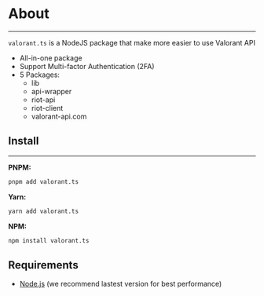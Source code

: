 # About

-----------

`valorant.ts` is a NodeJS package that make more easier to use Valorant API

- All-in-one package
- Support Multi-factor Authentication (2FA)
- 5 Packages:
  - lib
  - api-wrapper
  - riot-api
  - riot-client
  - valorant-api.com

## Install

-----------

**PNPM:**
```bash
pnpm add valorant.ts
```

**Yarn:**
```bash
yarn add valorant.ts
```

**NPM:**
```bash
npm install valorant.ts
```

## Requirements

- [Node.js](https://nodejs.org/) (we recommend lastest version for best performance)